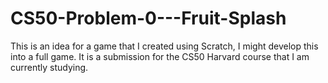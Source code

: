 # CS50-Problem-0---Fruit-Splash
This is an idea for a game that I created using Scratch, I might develop this into a full game. It is a submission for the CS50 Harvard course that I am currently studying.
